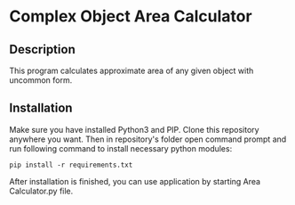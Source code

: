 # Complex Object Area Calculator
<h2>Description</h2>
This program calculates approximate area of any given object with uncommon form.

<h2>Installation</h2>
Make sure you have installed Python3 and PIP.
Clone this repository anywhere you want. Then in repository's folder open command prompt and run following command to install necessary python modules:

`pip install -r requirements.txt`

After installation is finished, you can use application by starting Area Calculator.py file.
